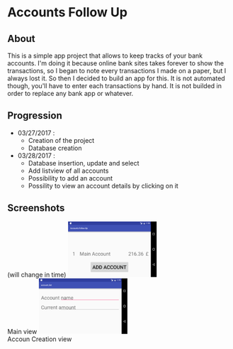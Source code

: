 # Accounts Follow Up

## About

This is a simple app project that allows to keep tracks of your bank accounts.
I'm doing it because online bank sites takes forever to show the transactions,
so I began to note every transactions I made on a paper, but I always lost it.
So then I decided to build an app for this.
It is not automated though, you'll have to enter each transactions by hand.
It is not builded in order to replace any bank app or whatever.

## Progression

- 03/27/2017 : 
    * Creation of the project
    * Database creation
- 03/28/2017 :
    * Database insertion, update and select
    * Add listview of all accounts
    * Possibility to add an account
    * Possility to view an account details by clicking on it
    
## Screenshots
(will change in time)
<img src="./Screenshots/acount_list_en.png" alt="Account List" style="width: 200px;"/>  
   Main view
<img src="./Screenshots/account_creation_en.png" alt="Account Creation" style="width: 200px;"/>  
   Accoun Creation view
